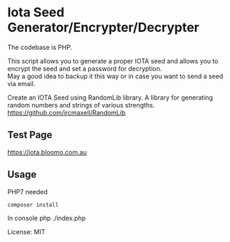 # Iota Seed Generator/Encrypter/Decrypter

The codebase is PHP.

This script allows you to generate a proper IOTA seed and allows you to encrypt the seed and set a password for
decryption.<br /> May a good idea to backup it this way or in case you want to send a seed via email.

Create an IOTA Seed using RandomLib library. A library for generating random numbers and strings of various strengths.
https://github.com/ircmaxell/RandomLib

## Test Page

https://iota.bloomo.com.au

## Usage

PHP7 needed

`composer install`

In console php ./index.php


License: MIT
